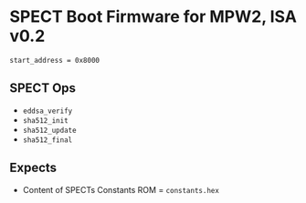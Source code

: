# SPECT Boot Firmware for MPW2, ISA v0.2

`start_address = 0x8000`

## SPECT Ops

- `eddsa_verify`
- `sha512_init`
- `sha512_update`
- `sha512_final`

## Expects

- Content of SPECTs Constants ROM = `constants.hex`
